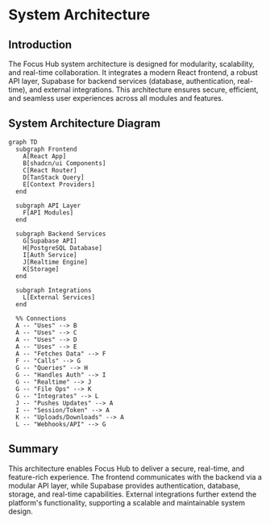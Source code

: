 # System Architecture

## Introduction
The Focus Hub system architecture is designed for modularity, scalability, and real-time collaboration. It integrates a modern React frontend, a robust API layer, Supabase for backend services (database, authentication, real-time), and external integrations. This architecture ensures secure, efficient, and seamless user experiences across all modules and features.

## System Architecture Diagram
```mermaid
graph TD
  subgraph Frontend
    A[React App]
    B[shadcn/ui Components]
    C[React Router]
    D[TanStack Query]
    E[Context Providers]
  end

  subgraph API Layer
    F[API Modules]
  end

  subgraph Backend Services
    G[Supabase API]
    H[PostgreSQL Database]
    I[Auth Service]
    J[Realtime Engine]
    K[Storage]
  end

  subgraph Integrations
    L[External Services]
  end

  %% Connections
  A -- "Uses" --> B
  A -- "Uses" --> C
  A -- "Uses" --> D
  A -- "Uses" --> E
  A -- "Fetches Data" --> F
  F -- "Calls" --> G
  G -- "Queries" --> H
  G -- "Handles Auth" --> I
  G -- "Realtime" --> J
  G -- "File Ops" --> K
  G -- "Integrates" --> L
  J -- "Pushes Updates" --> A
  I -- "Session/Token" --> A
  K -- "Uploads/Downloads" --> A
  L -- "Webhooks/API" --> G
```

## Summary
This architecture enables Focus Hub to deliver a secure, real-time, and feature-rich experience. The frontend communicates with the backend via a modular API layer, while Supabase provides authentication, database, storage, and real-time capabilities. External integrations further extend the platform's functionality, supporting a scalable and maintainable system design. 